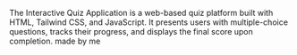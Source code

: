 The Interactive Quiz Application is a web-based quiz platform built with HTML, Tailwind CSS, and JavaScript. It presents users with multiple-choice questions, tracks their progress, and displays the final score upon completion.
made by me
